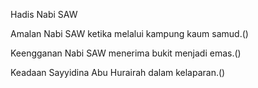 Hadis Nabi SAW

Amalan Nabi SAW ketika melalui kampung kaum samud.()

Keengganan Nabi SAW menerima bukit menjadi emas.()

Keadaan Sayyidina Abu Hurairah dalam kelaparan.()
